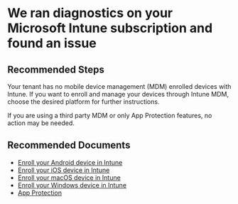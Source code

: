 <properties
                pageTitle="Enrolled Devices Not Found"
                description="No enrolled devices found for the tenant"
                infoBubbleText="You do not have any MDM devices enrolled for the tenant. Please review the steps on the right to enroll devices."
                service="microsoft.intune"
                resource="intune"
                authors="rciliax"
		ms.author="rociliax"
                displayOrder=""
                articleId="intune_enroll_devices"
		diagnosticScenario="IntuneCheckTenantEnrollment"
                selfHelpType="diagnostics"
                supportTopicIds="32599580,32599582,32599583,32599591,32599653,32599665"
                resourceTags=""
                productPesIds="15584"
                cloudEnvironments="public, fairfax, usnat, ussec"
	ownershipId="IntuneCxP_Intune"
/>

# We ran diagnostics on your Microsoft Intune subscription and found an issue

## **Recommended Steps**

<!--issueDescription-->
Your tenant has no mobile device management (MDM) enrolled devices with Intune. If you want to enroll and manage your devices through Intune MDM, choose the desired platform for further instructions.

If you are using a third party MDM or only App Protection features, no action may be needed.
<!--/issueDescription-->

## **Recommended Documents**

* [Enroll your Android device in Intune](https://docs.microsoft.com/intune-user-help/enroll-your-device-in-intune-android)
* [Enroll your iOS device in Intune](https://docs.microsoft.com/intune-user-help/enroll-your-device-in-intune-ios)
* [Enroll your macOS device in Intune](https://docs.microsoft.com/intune-user-help/enroll-your-device-in-intune-macos-cp)
* [Enroll your Windows device in Intune](https://docs.microsoft.com/intune-user-help/enroll-your-device-in-intune-windows)
* [App Protection](https://docs.microsoft.com/intune/app-protection-policies)
